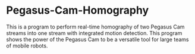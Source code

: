 # Pegasus-Cam-Homography
This is a program to perform real-time homography of two Pegasus Cam streams into one stream with integrated motion detection. This program shows the power of the Pegasus Cam to be a versatile tool for large teams of mobile robots.
